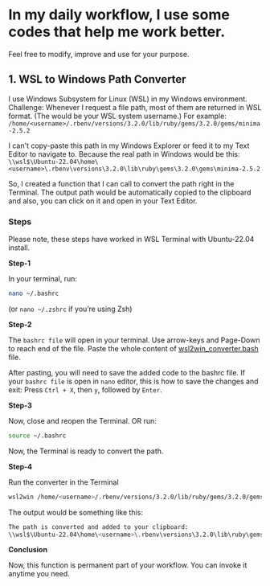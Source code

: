 # In my daily workflow, I use some codes that help me work better.
Feel free to modify, improve and use for your purpose.

## 1. WSL to Windows Path Converter
I use Windows Subsystem for Linux (WSL) in my Windows environment.
Challenge: Whenever I request a file path, most of them are returned in WSL format. (The <username> would be your WSL system username.)
For example: `/home/<username>/.rbenv/versions/3.2.0/lib/ruby/gems/3.2.0/gems/minima-2.5.2`

I can't copy-paste this path in my Windows Explorer or feed it to my Text Editor to navigate to.
Because the real path in Windows would be this:
`\\wsl$\Ubuntu-22.04\home\<username>\.rbenv\versions\3.2.0\lib\ruby\gems\3.2.0\gems\minima-2.5.2`

So, I created a function that I can call to convert the path right in the Terminal. The output path would be automatically copied to the clipboard and also, you can click on it and open in your Text Editor.

### Steps
Please note, these steps have worked in WSL Terminal with Ubuntu-22.04 install.

**Step-1**

In your terminal, run:
```bash
nano ~/.bashrc
```
(or `nano ~/.zshrc` if you’re using Zsh)

**Step-2**

The `bashrc file` will open in your terminal. Use arrow-keys and Page-Down to reach end of the file.
Paste the whole content of [wsl2win_converter.bash](./wsl2winconverter.bash) file.

After pasting, you will need to save the added code to the bashrc file.
If your `bashrc file` is open in `nano` editor, this is how to save the changes and exit:
Press `Ctrl + X`, then `y`, followed by `Enter`.

**Step-3**

Now, close and reopen the Terminal.
OR run:
```bash
source ~/.bashrc
```
Now, the Terminal is ready to convert the path.

**Step-4**

Run the converter in the Terminal
```bash
wsl2win /home/<username>/.rbenv/versions/3.2.0/lib/ruby/gems/3.2.0/gems/minima-2.5.2
```
The output would be something like this:
```bash
The path is converted and added to your clipboard:
\\wsl$\Ubuntu-22.04\home\<username>\.rbenv\versions\3.2.0\lib\ruby\gems\3.2.0\gems\minima-2.5.2
```
**Conclusion**

Now, this function is permanent part of your workflow. You can invoke it anytime you need.